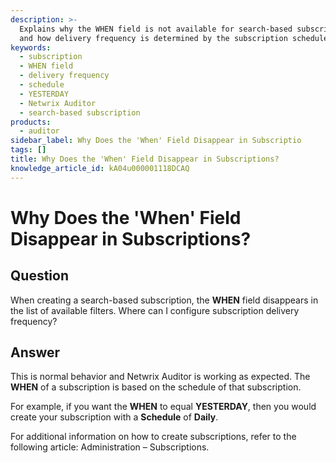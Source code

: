 ```yaml
---
description: >-
  Explains why the WHEN field is not available for search-based subscriptions
  and how delivery frequency is determined by the subscription schedule.
keywords:
  - subscription
  - WHEN field
  - delivery frequency
  - schedule
  - YESTERDAY
  - Netwrix Auditor
  - search-based subscription
products:
  - auditor
sidebar_label: Why Does the 'When' Field Disappear in Subscriptio
tags: []
title: Why Does the 'When' Field Disappear in Subscriptions?
knowledge_article_id: kA04u000001118DCAQ
---
```


# Why Does the 'When' Field Disappear in Subscriptions?

## Question

When creating a search-based subscription, the **WHEN** field disappears in the list of available filters. Where can I configure subscription delivery frequency?

## Answer

This is normal behavior and Netwrix Auditor is working as expected. The **WHEN** of a subscription is based on the schedule of that subscription.

For example, if you want the **WHEN** to equal **YESTERDAY**, then you would create your subscription with a **Schedule** of **Daily**.

For additional information on how to create subscriptions, refer to the following article: Administration – Subscriptions.

